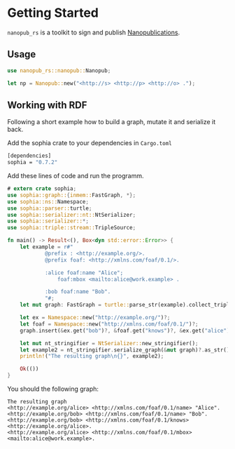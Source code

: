 # Getting Started

`nanopub_rs` is a toolkit to sign and publish [Nanopublications](https://nanopub.org).


## Usage

```rust
use nanopub_rs::nanopub::Nanopub;

let np = Nanopub::new("<http://s> <http://p> <http://o> .");
```

## Working with RDF

Following a short example how to build a graph, mutate it and serialize it back.


Add the sophia crate to your dependencies in `Cargo.toml`
```bash
[dependencies]
sophia = "0.7.2"
```


Add these lines of code and run the programm.
```rust
# extern crate sophia;
use sophia::graph::{inmem::FastGraph, *};
use sophia::ns::Namespace;
use sophia::parser::turtle;
use sophia::serializer::nt::NtSerializer;
use sophia::serializer::*;
use sophia::triple::stream::TripleSource;

fn main() -> Result<(), Box<dyn std::error::Error>> {
    let example = r#"
            @prefix : <http://example.org/>.
            @prefix foaf: <http://xmlns.com/foaf/0.1/>.

            :alice foaf:name "Alice";
                foaf:mbox <mailto:alice@work.example> .

            :bob foaf:name "Bob".
            "#;
    let mut graph: FastGraph = turtle::parse_str(example).collect_triples()?;

    let ex = Namespace::new("http://example.org/")?;
    let foaf = Namespace::new("http://xmlns.com/foaf/0.1/")?;
    graph.insert(&ex.get("bob")?, &foaf.get("knows")?, &ex.get("alice")?)?;

    let mut nt_stringifier = NtSerializer::new_stringifier();
    let example2 = nt_stringifier.serialize_graph(&mut graph)?.as_str();
    println!("The resulting graph\n{}", example2);

    Ok(())
}
```

You should the following graph:
```text
The resulting graph
<http://example.org/alice> <http://xmlns.com/foaf/0.1/name> "Alice".
<http://example.org/bob> <http://xmlns.com/foaf/0.1/name> "Bob".
<http://example.org/bob> <http://xmlns.com/foaf/0.1/knows> <http://example.org/alice>.
<http://example.org/alice> <http://xmlns.com/foaf/0.1/mbox> <mailto:alice@work.example>.
```